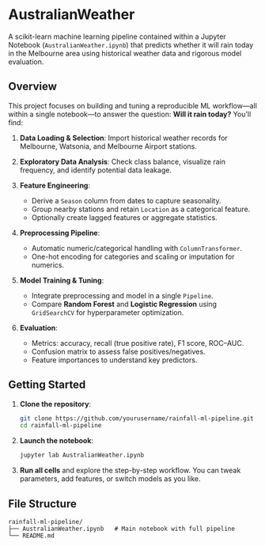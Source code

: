 # AustralianWeather 

A scikit-learn machine learning pipeline contained within a Jupyter Notebook (`AustralianWeather.ipynb`) that predicts whether it will rain today in the Melbourne area using historical weather data and rigorous model evaluation.

## Overview

This project focuses on building and tuning a reproducible ML workflow—all within a single notebook—to answer the question: **Will it rain today?** You’ll find:

1. **Data Loading & Selection**: Import historical weather records for Melbourne, Watsonia, and Melbourne Airport stations.
2. **Exploratory Data Analysis**: Check class balance, visualize rain frequency, and identify potential data leakage.
3. **Feature Engineering**:

   * Derive a `Season` column from dates to capture seasonality.
   * Group nearby stations and retain `Location` as a categorical feature.
   * Optionally create lagged features or aggregate statistics.
4. **Preprocessing Pipeline**:

   * Automatic numeric/categorical handling with `ColumnTransformer`.
   * One-hot encoding for categories and scaling or imputation for numerics.
5. **Model Training & Tuning**:

   * Integrate preprocessing and model in a single `Pipeline`.
   * Compare **Random Forest** and **Logistic Regression** using `GridSearchCV` for hyperparameter optimization.
6. **Evaluation**:

   * Metrics: accuracy, recall (true positive rate), F1 score, ROC–AUC.
   * Confusion matrix to assess false positives/negatives.
   * Feature importances to understand key predictors.

## Getting Started

1. **Clone the repository**:

   ```bash
   git clone https://github.com/yourusername/rainfall-ml-pipeline.git
   cd rainfall-ml-pipeline
   ```

2. **Launch the notebook**:

   ```bash
   jupyter lab AustralianWeather.ipynb
   ```

3. **Run all cells** and explore the step-by-step workflow. You can tweak parameters, add features, or switch models as you like.

## File Structure

```
rainfall-ml-pipeline/
├── AustralianWeather.ipynb   # Main notebook with full pipeline
└── README.md                 
```

